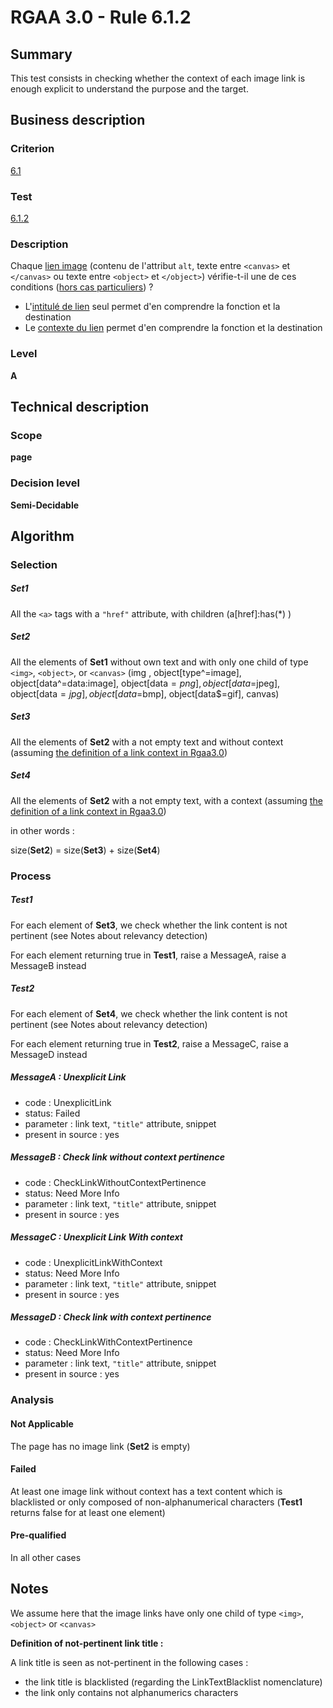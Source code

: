 # RGAA 3.0 -  Rule 6.1.2

## Summary

This test consists in checking whether the context of each image link is enough explicit to understand the purpose and the target.

## Business description

### Criterion

[6.1](http://references.modernisation.gouv.fr/referentiel-technique-0#crit-6-1)

### Test

[6.1.2](http://disic.github.io/rgaa_referentiel_en/RGAA3.0_Criteria_English_version_v1.html#test-6-1-2)

### Description

Chaque <a href="http://references.modernisation.gouv.fr/referentiel-technique-0#mLienImage">lien image</a> (contenu de l'attribut `alt`, texte entre `<canvas>` et `</canvas>` ou texte entre `<object>` et `</object>`) v&eacute;rifie-t-il une de ces conditions (<a href="http://references.modernisation.gouv.fr/referentiel-technique-0#cpCrit6-" title="Cas particuliers pour le crit&egrave;re 6.1">hors cas particuliers</a>) ? 
 
 * L'<a href="http://references.modernisation.gouv.fr/referentiel-technique-0#mIntituleLien">intitul&eacute; de lien</a> seul permet d'en comprendre la fonction et la destination 
 * Le <a href="http://references.modernisation.gouv.fr/referentiel-technique-0#mContexteLien">contexte du lien</a> permet d'en comprendre la fonction et la destination 

### Level

**A**

## Technical description

### Scope

**page**

### Decision level

**Semi-Decidable**

## Algorithm

### Selection

##### Set1

All the `<a>` tags with a `"href"` attribute, with children (a[href]:has(*) )

##### Set2

All the elements of **Set1** without own text and with only one child of
type `<img>`, `<object>`, or `<canvas>` (img , object[type^=image],
object[data^=data:image], object[data$=png], object[data$=jpeg],
object[data$=jpg],object[data$=bmp], object[data$=gif], canvas)

##### Set3

All the elements of **Set2** with a not empty text and without context
(assuming [the definition of a link context in Rgaa3.0](http://references.modernisation.gouv.fr/referentiel-technique-0#contexte-du-lien))

##### Set4

All the elements of **Set2** with a not empty text, with a context (assuming
[the definition of a link context in Rgaa3.0](http://references.modernisation.gouv.fr/referentiel-technique-0#contexte-du-lien))

in other words :

size(**Set2**) = size(**Set3**) + size(**Set4**)

### Process

##### Test1

For each element of **Set3**, we check whether the link content is not pertinent (see Notes about relevancy detection)

For each element returning true in **Test1**, raise a MessageA, raise a MessageB instead

##### Test2

For each element of **Set4**, we check whether the link content is not pertinent (see Notes about relevancy detection)

For each element returning true in **Test2**, raise a MessageC, raise a MessageD instead

##### MessageA : Unexplicit Link

-   code : UnexplicitLink
-   status: Failed
-   parameter : link text, `"title"` attribute, snippet
-   present in source : yes

##### MessageB : Check link without context pertinence

-   code : CheckLinkWithoutContextPertinence
-   status: Need More Info
-   parameter : link text, `"title"` attribute, snippet
-   present in source : yes

##### MessageC : Unexplicit Link With context

-   code : UnexplicitLinkWithContext
-   status: Need More Info
-   parameter : link text, `"title"` attribute, snippet
-   present in source : yes

##### MessageD : Check link with context pertinence

-   code : CheckLinkWithContextPertinence
-   status: Need More Info
-   parameter : link text, `"title"` attribute, snippet
-   present in source : yes

### Analysis

#### Not Applicable

The page has no image link (**Set2** is empty)

#### Failed

At least one image link without context has a text content which is blacklisted or only composed of non-alphanumerical characters (**Test1** returns false for at least one element)

#### Pre-qualified

In all other cases

## Notes

We assume here that the image links have only one child of type `<img>`, `<object>` or `<canvas>`

**Definition of not-pertinent link title :**

A link title is seen as not-pertinent in the following cases :

-   the link title is blacklisted (regarding the LinkTextBlacklist nomenclature)
-   the link only contains not alphanumerics characters
